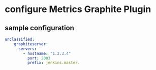 # configure Metrics Graphite Plugin

## sample configuration

```yaml
unclassified:
    graphiteserver:
      servers:
        - hostname: "1.2.3.4"
          port: 2003
          prefix: jenkins.master.
```
